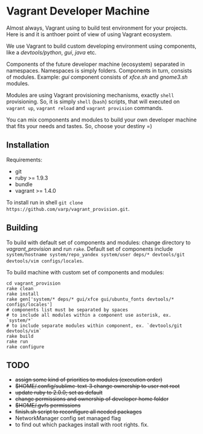 Vagrant Developer Machine
=========================

Almost always, Vagrant using to build test environment for your projects. Here is and it is anthoer point of view of using Vagrant ecosystem.

We use Vagrant to build custom developing environment using components, like a *devtools/python*, *gui*, *java* etc.

Components of the future developer machine (ecosystem) separated in namespaces. Namespaces is simply folders. Components in turn, consists of modules. Example: *gui* component consists of *xfce.sh* and *gnome3.sh* modules.

Modules are using Vagrant provisioning mechanisms, exactly `shell` provisioning. So, it is simply `shell` (`bash`) scripts, that will executed on `vagrant up`, `vagrant reload` and `vagrant provision` commands.

You can mix components and modules to build your own developer machine that fits your needs and tastes. So, choose your destiny =)

Installation
------------

Requirements:
  * git
  * ruby >= 1.9.3
  * bundle
  * vagrant >= 1.4.0

To install run in shell `git clone https://github.com/varp/vagrant_provision.git`.

Building
--------
To build with default set of components and modules: change directory to *vagrant_provision* and run `rake`. Default set of components include `system/hostname system/repo_yandex system/user deps/* devtools/git devtools/vim configs/locales`.

To build machine with custom set of components and modules:
```
cd vagrant_provision
rake clean
rake install
rake gen['system/* deps/* gui/xfce gui/ubuntu_fonts devtools/* configs/locales'] 
# components list must be separated by spaces
# to include all modules within a component use asterisk, ex. `system/*`
# to include separate modules within component, ex. `devtools/git devtools/vim`
rake build
rake run
rake configure
```

TODO
----
* ~~assign some kind of priorities to modules (execution order)~~
* ~~$HOME/.config/sublime-text-3 change ownership to user not root~~
* ~~update ruby to 2.0.0; set as default~~
* ~~change permissions and ownership of developer home folder~~
* ~~$HOME/.gvfs permissions~~
* ~~finish.sh script to reconfigure all needed packages~~
* NetworkManager config set managed flag
* to find out which packages install with root rights. fix.
